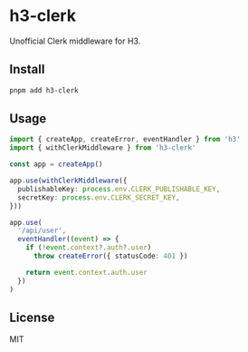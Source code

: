 # h3-clerk

Unofficial Clerk middleware for H3.

## Install

```bash
pnpm add h3-clerk
```

## Usage

```ts
import { createApp, createError, eventHandler } from 'h3'
import { withClerkMiddleware } from 'h3-clerk'

const app = createApp()

app.use(withClerkMiddleware({
  publishableKey: process.env.CLERK_PUBLISHABLE_KEY,
  secretKey: process.env.CLERK_SECRET_KEY,
}))

app.use(
  '/api/user',
  eventHandler((event) => {
    if (!event.context?.auth?.user)
      throw createError({ statusCode: 401 })

    return event.context.auth.user
  })
)
```

## License

MIT
